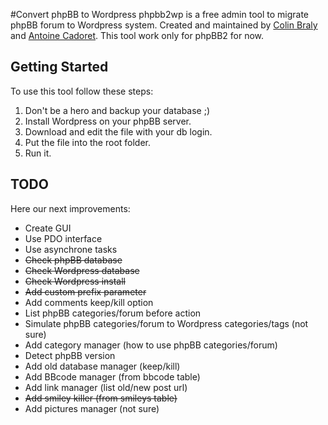 #Convert phpBB to Wordpress
phpbb2wp is a free admin tool to migrate phpBB forum to Wordpress system. Created and maintained by [Colin Braly](http://twitter.com/4wk_) and [Antoine Cadoret](http://twitter.com/jacknumber).
This tool work only for phpBB2 for now.

## Getting Started
To use this tool follow these steps:

1. Don't be a hero and backup your database ;)
2. Install Wordpress on your phpBB server.
3. Download and edit the file with your db login.
4. Put the file into the root folder.
5. Run it.

## TODO
Here our next improvements:

- Create GUI
- Use PDO interface
- Use asynchrone tasks
- <del>Check phpBB database</del>
- <del>Check Wordpress database</del>
- <del>Check Wordpress install</del>
- <del>Add custom prefix parameter</del>
- Add comments keep/kill option
- List phpBB categories/forum before action
- Simulate phpBB categories/forum to Wordpress categories/tags (not sure)
- Add category manager (how to use phpBB categories/forum)
- Detect phpBB version
- Add old database manager (keep/kill)
- Add BBcode manager (from bbcode table)
- Add link manager (list old/new post url)
- <del>Add smiley killer (from smileys table)</del>
- Add pictures manager (not sure)
